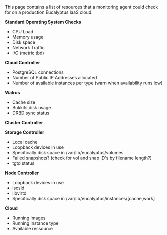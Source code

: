 This page contains a list of resources that a monitoring agent could check for on a production Eucalyptus IaaS cloud.

**Standard Operating System Checks**
* CPU Load
* Memory usage
* Disk space
* Network Traffic
* I/O (metric tbd)

**Cloud Controller**
* PostgreSQL connections
* Number of Public IP Addresses allocated
* Number of available instances per type (warn when availability runs low)

**Walrus**
* Cache size
* Bukkits disk usage
* DRBD sync status 

**Cluster Controller**

**Storage Controller**
* Local cache
* Loopback devices in use
* Specifically disk space in /var/lib/eucalyptus/volumes
* Failed snapshots? (check for vol and snap ID's by filename length?)
* tgtd status

**Node Controller**
* Loopback devices in use
* iscsid
* libvirtd
* Specifically disk space in /var/lib/eucalyptus/instances/[cache,work]

**Cloud**
* Running images
* Running instance type
* Available ressource

